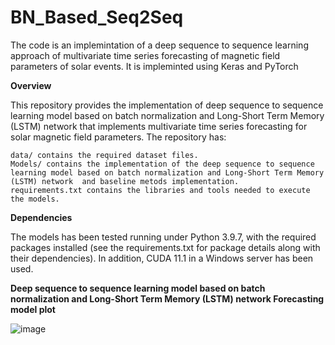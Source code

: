 # BN_Based_Seq2Seq
The code is an implemintation of a deep sequence to sequence learning approach of multivariate time series forecasting of magnetic field parameters of solar events. It is impleminted using Keras and PyTorch


**Overview**

This repository provides the implementation of deep sequence to sequence learning model based on batch normalization and Long-Short Term Memory (LSTM) network that implements
multivariate time series forecasting for solar magnetic field parameters. The repository has:

    data/ contains the required dataset files.
    Models/ contains the implementation of the deep sequence to sequence learning model based on batch normalization and Long-Short Term Memory (LSTM) network  and baseline metods implementation.
    requirements.txt contains the libraries and tools needed to execute the models.
    
  **Dependencies**
  
The models has been tested running under Python 3.9.7, with the required packages installed (see the requirements.txt for package details along with their dependencies). In addition, CUDA 11.1 in a Windows server has been used. 


**Deep sequence to sequence learning model based on batch normalization and Long-Short Term Memory (LSTM) network Forecasting model plot**

![image](https://user-images.githubusercontent.com/100083721/171738246-872ed491-6c6f-4339-9262-fb88b4f44691.png)

